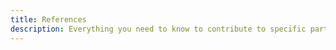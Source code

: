 ```yaml
---
title: References
description: Everything you need to know to contribute to specific parts of Vitess
---
```


